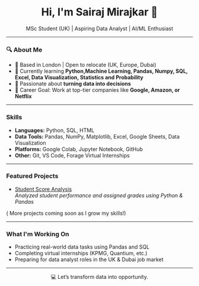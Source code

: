 <h1 align="center">Hi, I'm Sairaj Mirajkar 👋</h1>

<p align="center">
   MSc Student (UK) | Aspiring Data Analyst | AI/ML Enthusiast  
</p>

---

### 🔍 About Me

- 📍 Based in London | Open to relocate (UK, Europe, Dubai)
- 💼 Currently learning **Python,Machine Learning, Pandas, Numpy, SQL, Excel, Data Visualization, Statistics and Probability**
- 🧠 Passionate about **turning data into decisions**
- 🎯 Career Goal: Work at top-tier companies like **Google, Amazon, or Netflix**

---

###  Skills

- **Languages:** Python, SQL, HTML
- **Data Tools:** Pandas, NumPy, Matplotlib, Excel, Google Sheets, Data Visualization
- **Platforms:** Google Colab, Jupyter Notebook, GitHub
- **Other:** Git, VS Code, Forage Virtual Internships

---

###  Featured Projects

- [Student Score Analysis](https://github.com/SairajMirajkar19300/Student-score-analysis)  
  *Analyzed student performance and assigned grades using Python & Pandas*

( More projects coming soon as I grow my skills!)

---

### What I'm Working On

- Practicing real-world data tasks using Pandas and SQL
- Completing virtual internships (KPMG, Quantium, etc.)
- Preparing for data analyst roles in the UK & Dubai job market


---

<p align="center">
  💻 Let’s transform data into opportunity.
</p>
